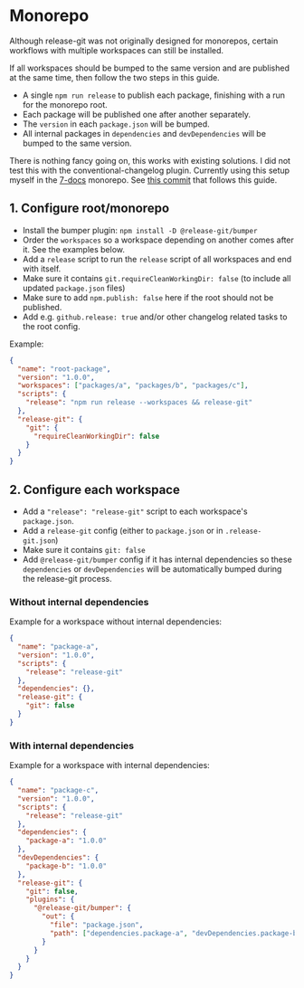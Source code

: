 # Monorepo

Although release-git was not originally designed for monorepos, certain workflows with multiple workspaces can still be
installed.

If all workspaces should be bumped to the same version and are published at the same time, then follow the two steps in
this guide.

- A single `npm run release` to publish each package, finishing with a run for the monorepo root.
- Each package will be published one after another separately.
- The `version` in each `package.json` will be bumped.
- All internal packages in `dependencies` and `devDependencies` will be bumped to the same version.

There is nothing fancy going on, this works with existing solutions. I did not test this with the conventional-changelog
plugin. Currently using this setup myself in the [7-docs][1] monorepo. See [this commit][2] that follows this guide.

## 1. Configure root/monorepo

- Install the bumper plugin: `npm install -D @release-git/bumper`
- Order the `workspaces` so a workspace depending on another comes after it. See the examples below.
- Add a `release` script to run the `release` script of all workspaces and end with itself.
- Make sure it contains `git.requireCleanWorkingDir: false` (to include all updated `package.json` files)
- Make sure to add `npm.publish: false` here if the root should not be published.
- Add e.g. `github.release: true` and/or other changelog related tasks to the root config.

Example:

```json
{
  "name": "root-package",
  "version": "1.0.0",
  "workspaces": ["packages/a", "packages/b", "packages/c"],
  "scripts": {
    "release": "npm run release --workspaces && release-git"
  },
  "release-git": {
    "git": {
      "requireCleanWorkingDir": false
    }
  }
}
```

## 2. Configure each workspace

- Add a `"release": "release-git"` script to each workspace's `package.json`.
- Add a `release-git` config (either to `package.json` or in `.release-git.json`)
- Make sure it contains `git: false`
- Add `@release-git/bumper` config if it has internal dependencies so these `dependencies` or `devDependencies` will be
  automatically bumped during the release-git process.

### Without internal dependencies

Example for a workspace without internal dependencies:

```json
{
  "name": "package-a",
  "version": "1.0.0",
  "scripts": {
    "release": "release-git"
  },
  "dependencies": {},
  "release-git": {
    "git": false
  }
}
```

### With internal dependencies

Example for a workspace with internal dependencies:

```json
{
  "name": "package-c",
  "version": "1.0.0",
  "scripts": {
    "release": "release-git"
  },
  "dependencies": {
    "package-a": "1.0.0"
  },
  "devDependencies": {
    "package-b": "1.0.0"
  },
  "release-git": {
    "git": false,
    "plugins": {
      "@release-git/bumper": {
        "out": {
          "file": "package.json",
          "path": ["dependencies.package-a", "devDependencies.package-b"]
        }
      }
    }
  }
}
```

[1]: https://github.com/7-docs/7-docs
[2]: https://github.com/7-docs/7-docs/commit/128df8b8f3b39f0e5e27edf4fb0a1a732300ddbc

